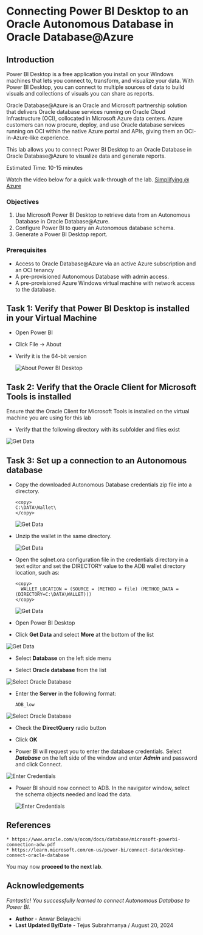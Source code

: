 # Connecting Power BI Desktop to an Oracle Autonomous Database in Oracle Database@Azure 

## Introduction
Power BI Desktop is a free application you install on your Windows machines that lets you connect to, transform, and visualize your data. With Power BI Desktop, you can connect to multiple sources of data to build visuals and collections of visuals you can share as reports.

Oracle Database@Azure is an Oracle and Microsoft partnership solution that delivers Oracle database services running on Oracle Cloud Infrastructure (OCI), collocated in Microsoft Azure data centers. Azure customers can now procure, deploy, and use Oracle database services running on OCI within the native Azure portal and APIs, giving them an OCI-in-Azure-like experience. 

This lab allows you to connect Power BI Desktop to an Oracle Database in Oracle Database@Azure to visualize data and generate reports.

Estimated Time: 10-15 minutes

Watch the video below for a quick walk-through of the lab.
[Simplifying @ Azure](videohub:1_ehgzfts4)

### Objectives

1. Use Microsoft Power BI Desktop to retrieve data from an Autonomous Database in Oracle Database@Azure.
2. Configure Power BI to query an Autonomous database schema.
3. Generate a Power BI Desktop report.

### Prerequisites
- Access to Oracle Database@Azure via an active Azure subscription and an OCI tenancy
- A pre-provisioned Autonomous Database with admin access.
- A pre-provisioned Azure Windows virtual machine with network access to the database.



## Task 1: Verify that Power BI Desktop is installed in your Virtual Machine

- Open Power BI

- Click File -> About

- Verify it is the 64-bit version

  ![About Power BI Desktop](./images/powerbiversion.png " ")


## Task 2: Verify that the Oracle Client for Microsoft Tools is installed

Ensure that the Oracle Client for Microsoft Tools is installed on the virtual machine you are using for this lab

- Verify that the following directory with its subfolder and files exist

![Get Data](./images/oracleclient.png " ")


## Task 3: Set up a connection to an Autonomous database

  - Copy the downloaded Autonomous Database credentials zip file into a directory.

    ```
    <copy>
    C:\DATA\Wallet\
    </copy>
    ```
  
     ![Get Data](./images/wallet1.png " ")

  - Unzip the wallet in the same directory.

     ![Get Data](./images/wallet2.png " ")
    
  - Open the sqlnet.ora configuration file in the credentials directory in a text editor and set the DIRECTORY value to the ADB wallet directory location, such as:

    ```
    <copy>
      WALLET_LOCATION = (SOURCE = (METHOD = file) (METHOD_DATA = (DIRECTORY=C:\DATA\WALLET))) 
    </copy>
    ```

     ![Get Data](./images/wallet3.png " ")

    
  - Open Power BI Desktop

  - Click **Get Data** and select **More** at the bottom of the list

  ![Get Data](./images/getdatamore.png " ")

  - Select **Database** on the left side menu

  - Select **Oracle database** from the list

  ![Select Oracle Database](./images/databaseoracle.png " ")

  - Enter the **Server** in the following format:

    ```
    ADB_low
    ```

  ![Select Oracle Database](./images/adb1.png " ")

  - Check the **DirectQuery** radio button
    
  - Click **OK**

  - Power BI will request you to enter the database credentials. Select ***Database*** on the left side of the window and enter ***Admin*** and password and click Connect.

  ![Enter Credentials](./images/adb2.png " ")

  - Power BI should now connect to ADB. In the navigator window, select the schema objects needed and load the data. 

    ![Enter Credentials](./images/adb3.png " ")

## References

    * https://www.oracle.com/a/ocom/docs/database/microsoft-powerbi-connection-adw.pdf
    * https://learn.microsoft.com/en-us/power-bi/connect-data/desktop-connect-oracle-database

You may now **proceed to the next lab**.

## Acknowledgements

*Fantastic! You successfully learned to connect Autonomous Database to Power BI.*

- **Author** - Anwar Belayachi
- **Last Updated By/Date** - Tejus Subrahmanya / August 20, 2024